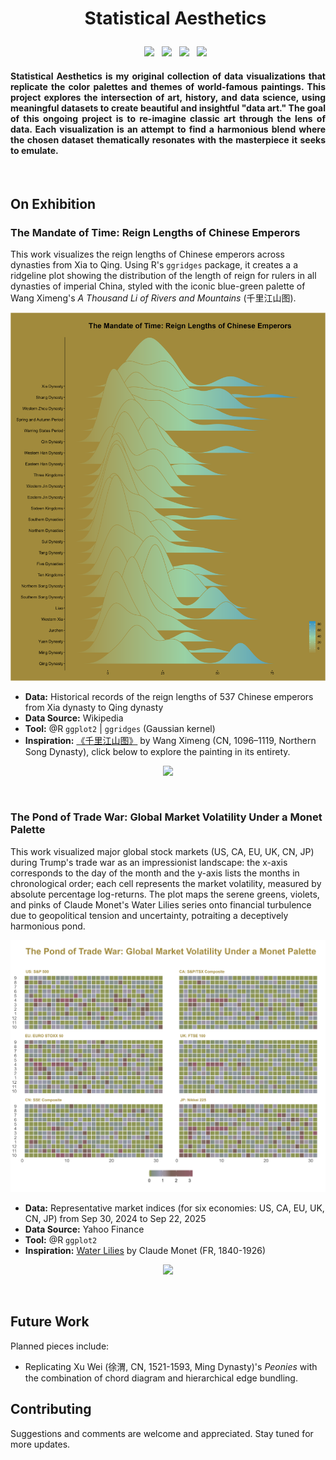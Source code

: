 <div id="user-content-toc" align="center">
  <ul>
  <summary><h1> <p> Statistical Aesthetics </p> </h1></summary>
  <p align='center'>
   <a><img src="https://img.shields.io/badge/R-276DC3?style=for-the-badge&logo=r&logoColor=white" /></a>  
  &nbsp;
   <a><img src="https://img.shields.io/badge/RStudio-75AADB?style=for-the-badge&logo=RStudio&logoColor=white" />
  &nbsp;
   <a><img src="https://img.shields.io/badge/Python-FFD43B?style=for-the-badge&logo=python&logoColor=blue" /></a>
  &nbsp;
   <a><img src="https://img.shields.io/badge/PyCharm-000000.svg?&style=for-the-badge&logo=PyCharm&logoColor=white" /></a>  
  </p>
  </ul>
</div>

<h4 align="justify"> 
Statistical Aesthetics is my original collection of data visualizations that replicate the color palettes and themes of world-famous paintings. This project explores the intersection of art, history, and data science, using meaningful datasets to create beautiful and insightful "data art." The goal of this ongoing project is to re-imagine classic art through the lens of data. Each visualization is an attempt to find a harmonious blend where the chosen dataset thematically resonates with the masterpiece it seeks to emulate.
</h4>
<br>

## On Exhibition ##

### The Mandate of Time: Reign Lengths of Chinese Emperors
This work visualizes the reign lengths of Chinese emperors across dynasties from Xia to Qing. Using R's `ggridges` package, it creates a a ridgeline plot showing the distribution of the length of reign for rulers in all dynasties of imperial China, styled with the iconic blue-green palette of Wang Ximeng's *A Thousand Li of Rivers and Mountains* (千里江山图).

<p align="center">
<img src="https://github.com/Weihua-Zhao97/Statistical_Aesthetics/blob/main/Wang%20Ximeng%3A%20Thousand%20Miles%20of%20Mountains%20and%20Rivers/Plot.jpeg"  />
</p>

- **Data:** Historical records of the reign lengths of 537 Chinese emperors from Xia dynasty to Qing dynasty
- **Data Source:** Wikipedia
- **Tool:** @R `ggplot2` | `ggridges` (Gaussian kernel)
- **Inspiration:** [《千里江山图》](https://www.dailyartmagazine.com/one-thousand-li-of-rivers-and-mountains/) by Wang Ximeng (CN, 1096–1119, Northern Song Dynasty), click below to explore the painting in its entirety.
<p align="center">
<img src="https://www.comuseum.com/wp-content/uploads/2015/11/wang-ximeng_rivers-and-mountains.jpg" width="1000"  />
</p>
<br>

### The Pond of Trade War: Global Market Volatility Under a Monet Palette
This work visualized major global stock markets (US, CA, EU, UK, CN, JP) during Trump's trade war as an impressionist landscape: the x-axis corresponds to the day of the month and the y-axis lists the months in chronological order; each cell represents the market volatility, measured by absolute percentage log-returns. The plot maps the serene greens, violets, and pinks of Claude Monet's Water Lilies series onto financial turbulence due to geopolitical tension and uncertainty, potraiting a deceptively harmonious pond. 
<p align="center">
<img src="https://github.com/Weihua-Zhao97/Statistical_Aesthetics/blob/main/Claude%20Monet%3A%20water%20lilies/plot.jpeg"  />
</p>

- **Data:** Representative market indices (for six economies: US, CA, EU, UK, CN, JP) from Sep 30, 2024 to Sep 22, 2025
- **Data Source:** Yahoo Finance
- **Tool:** @R `ggplot2`
- **Inspiration:** [Water Lilies](https://www.metmuseum.org/art/collection/search/438008) by Claude Monet (FR, 1840-1926)
<p align="center">
<img src="https://collectionapi.metmuseum.org/api/collection/v1/iiif/438008/1606693/restricted" width="900"  />
</p>
<br>

## Future Work ##

Planned pieces include:
- Replicating Xu Wei (徐渭, CN, 1521-1593, Ming Dynasty)'s *Peonies* with the combination of chord diagram and hierarchical edge bundling.

## Contributing ##

Suggestions and comments are welcome and appreciated. Stay tuned for more updates.
